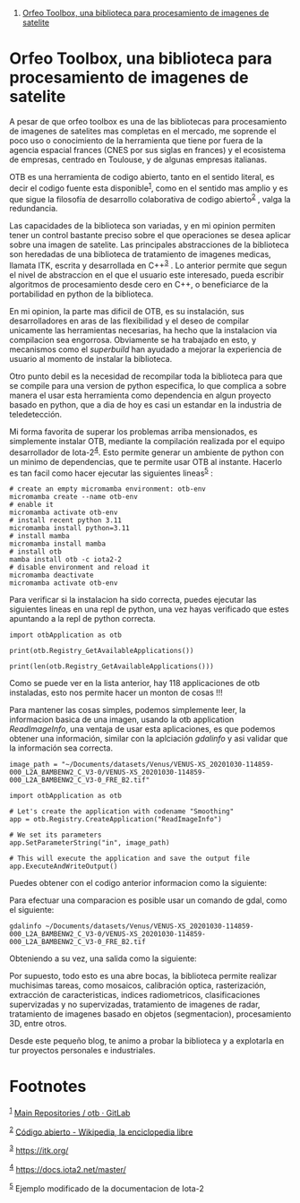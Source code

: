 
1.  [Orfeo Toolbox, una biblioteca para procesamiento de imagenes de satelite](#orgbcc99b2)



<a id="orgbcc99b2"></a>

# Orfeo Toolbox, una biblioteca para procesamiento de imagenes de satelite

A pesar de que orfeo toolbox es una de las bibliotecas para procesamiento de imagenes de satelites mas completas en el mercado, me soprende el poco uso o conocimiento de la herramienta que tiene por fuera de la agencia espacial frances (CNES por sus siglas en frances) y el ecosistema de empresas, centrado en Toulouse, y de algunas empresas italianas.

OTB es una herramienta de codigo abierto, tanto en el sentido literal, es decir el codigo fuente esta disponible<sup><a id="fnr.1" class="footref" href="#fn.1" role="doc-backlink">1</a></sup>, como en el sentido mas amplio y es que sigue la filosofía de desarrollo colaborativa de codigo abierto<sup><a id="fnr.2" class="footref" href="#fn.2" role="doc-backlink">2</a></sup> , valga la redundancia.

Las capacidades de la biblioteca son variadas, y en mi opinion permiten tener un control bastante preciso sobre el que operaciones se desea aplicar sobre una imagen de satelite. Las principales abstracciones de la biblioteca son heredadas de una biblioteca de tratamiento de imagenes medicas, llamata ITK, escrita y desarrollada en C++<sup><a id="fnr.3" class="footref" href="#fn.3" role="doc-backlink">3</a></sup> . Lo anterior permite que segun el nivel de abstraccion en el que el usuario este interesado, pueda escribir algoritmos de procesamiento desde cero en C++, o beneficiarce de la portabilidad en python de la biblioteca.

En mi opinion, la parte mas dificil de OTB, es su instalación, sus desarrolladores en aras de las flexibilidad y el deseo de compilar unicamente las herramientas necesarias, ha hecho que la instalacion via compilacion sea engorrosa. Obviamente se ha trabajado en esto, y mecanismos como el *superbuild* han ayudado a mejorar la experiencia de usuario al momento de instalar la biblioteca.

Otro punto debil es la necesidad de recompilar toda la biblioteca para que se compile para una version de python especifica, lo que complica a sobre manera el usar esta herramienta como dependencia en algun proyecto basado en python, que a dia de hoy es casi un estandar en la industria de teledetección.

Mi forma favorita de superar los problemas arriba mensionados, es simplemente instalar OTB, mediante la compilación realizada por el equipo desarrollador de Iota-2<sup><a id="fnr.4" class="footref" href="#fn.4" role="doc-backlink">4</a></sup>. Esto permite generar un ambiente de python con un minimo de dependencias, que te permite usar OTB al instante. Hacerlo es tan facil como hacer ejecutar las siguientes lineas<sup><a id="fnr.5" class="footref" href="#fn.5" role="doc-backlink">5</a></sup> :

    # create an empty micromamba environment: otb-env
    micromamba create --name otb-env
    # enable it
    micromamba activate otb-env
    # install recent python 3.11
    micromamba install python=3.11
    # install mamba
    micromamba install mamba
    # install otb
    mamba install otb -c iota2-2
    # disable environment and reload it
    micromamba deactivate
    micromamba activate otb-env

Para verificar si la instalacion ha sido correcta, puedes ejecutar las siguientes lineas en una repl de python, una vez hayas verificado que estes apuntando a la repl de python correcta.

    import otbApplication as otb
    
    print(otb.Registry_GetAvailableApplications())
    
    print(len(otb.Registry_GetAvailableApplications()))

Como se puede ver en la lista anterior, hay 118 applicaciones de otb instaladas, esto nos permite hacer un monton de cosas !!!

Para mantener las cosas simples, podemos simplemente leer, la informacion basica de una imagen, usando la otb application *ReadImageInfo*, una ventaja de usar esta aplicaciones, es que podemos obtener una información, similar con la aplciación *gdalinfo* y asi validar que la información sea correcta.

    
    image_path = "~/Documents/datasets/Venus/VENUS-XS_20201030-114859-000_L2A_BAMBENW2_C_V3-0/VENUS-XS_20201030-114859-000_L2A_BAMBENW2_C_V3-0_FRE_B2.tif"
    
    import otbApplication as otb
    
    # Let's create the application with codename "Smoothing"
    app = otb.Registry.CreateApplication("ReadImageInfo")
    
    # We set its parameters
    app.SetParameterString("in", image_path)
    
    # This will execute the application and save the output file
    app.ExecuteAndWriteOutput()

Puedes obtener con el codigo anterior informacion como la siguiente:

Para efectuar una comparacion es posible usar un comando de gdal, como el siguiente:

    gdalinfo ~/Documents/datasets/Venus/VENUS-XS_20201030-114859-000_L2A_BAMBENW2_C_V3-0/VENUS-XS_20201030-114859-000_L2A_BAMBENW2_C_V3-0_FRE_B2.tif

Obteniendo a su vez, una salida como la siguiente:

Por supuesto, todo esto es una abre bocas, la biblioteca permite realizar muchisimas tareas, como mosaicos, calibración optica, rasterización, extracción de caracteristicas, indices radiometricos, clasificaciones supervizadas y no supervizadas, tratamiento de imagenes de radar, tratamiento de imagenes basado en objetos (segmentacion), procesamiento 3D, entre otros.

Desde este pequeño blog, te animo a probar la biblioteca y a explotarla en tur proyectos personales e industriales.


# Footnotes

<sup><a id="fn.1" href="#fnr.1">1</a></sup> [Main Repositories / otb · GitLab](https://gitlab.orfeo-toolbox.org/orfeotoolbox/otb)

<sup><a id="fn.2" href="#fnr.2">2</a></sup> [Código abierto - Wikipedia, la enciclopedia libre](https://es.wikipedia.org/wiki/C%C3%B3digo_abierto)

<sup><a id="fn.3" href="#fnr.3">3</a></sup> <https://itk.org/>

<sup><a id="fn.4" href="#fnr.4">4</a></sup> <https://docs.iota2.net/master/>

<sup><a id="fn.5" href="#fnr.5">5</a></sup> Ejemplo modificado de la documentacion de Iota-2

